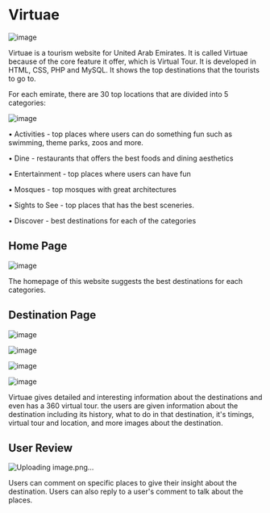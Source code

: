 # Virtuae

![image](https://user-images.githubusercontent.com/71811359/174152893-e0b1e48c-0497-4f3c-9e46-8468a6e8d114.png)

Virtuae is a tourism website for United Arab Emirates. It is called Virtuae because of the core feature it offer, which is Virtual Tour.  It is developed in HTML, CSS, PHP and MySQL. 
It shows the top destinations that the tourists to go to. 

For each emirate, there are 30 top locations that are divided into 5 categories: 

![image](https://user-images.githubusercontent.com/71811359/174152978-79497526-105f-4ac1-b591-50c37de7bd2d.png)

• Activities - top places where users can do something fun such as swimming, theme parks, zoos and more.

• Dine -  restaurants that offers the best foods and dining aesthetics

• Entertainment - top places where users can have fun

• Mosques - top mosques with great architectures

• Sights to See - top places that has the best sceneries.

• Discover - best destinations for each of the categories 



## Home Page

![image](https://user-images.githubusercontent.com/71811359/174153113-7ecd13b2-3b09-4195-8759-e809b6c44a53.png)

The homepage of this website suggests the best destinations for each categories. 


## Destination Page

![image](https://user-images.githubusercontent.com/71811359/174154231-d859d65f-aece-4d31-b030-e613c4493735.png)

![image](https://user-images.githubusercontent.com/71811359/174154282-ee60373a-3ae5-4106-9208-df1d4a9c06d7.png)

![image](https://user-images.githubusercontent.com/71811359/174154400-ac2e8a07-aa34-428c-a319-3bb17887d811.png)

![image](https://user-images.githubusercontent.com/71811359/174154982-aa855703-95f7-49cd-a3de-209d930bbc76.png)


Virtuae gives detailed and interesting information about the destinations and even has a 360 virtual tour.  the users are given information about the destination including its history, what to do in that destination, it's timings, virtual tour and
location, and  more images about the destination. 

## User Review

![Uploading image.png…]()

Users can comment on specific places to give their insight about the destination. Users can also reply to a user's comment to talk about the places.

